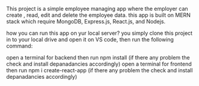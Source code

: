 This project is a simple employee managing app where the employer can create , read, edit and delete the employee data.
this app is built on MERN stack which require  MongoDB, Express.js, React.js, and Nodejs.

how you can run this app on yur local server?
you simply clone this project in to your local drive and open it on VS code, then run the following command:  


open a terminal for backend then  run   npm install (if there any problem the check and install depanadancies accordingly)
open a terminal for frontend then  run  npm i create-react-app (if there any problem the check and install depanadancies accordingly)

